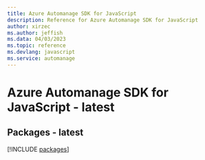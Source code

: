 ```yaml
---
title: Azure Automanage SDK for JavaScript
description: Reference for Azure Automanage SDK for JavaScript
author: xirzec
ms.author: jeffish
ms.data: 04/03/2023
ms.topic: reference
ms.devlang: javascript
ms.service: automanage
---
```

# Azure Automanage SDK for JavaScript - latest
## Packages - latest
[!INCLUDE [packages](automanage-index.md)]